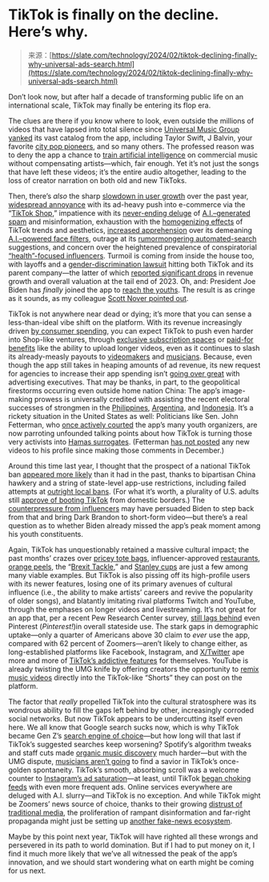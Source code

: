 <!--yml
category: 未分类
date: 2024-05-27 14:34:04
-->

# TikTok is finally on the decline. Here’s why.

> 来源：[https://slate.com/technology/2024/02/tiktok-declining-finally-why-universal-ads-search.html](https://slate.com/technology/2024/02/tiktok-declining-finally-why-universal-ads-search.html)

Don’t look now, but after half a decade of transforming public life on an international scale, TikTok may finally be entering its flop era.

The clues are there if you know where to look, even outside the millions of videos that have lapsed into total silence since [Universal Music Group yanked](https://slate.com/technology/2024/02/tiktok-universal-silent-videos-copyright-promotion.html) its vast catalog from the app, including Taylor Swift, J Balvin, your favorite [city pop pioneers](https://www.thedailybeast.com/the-tiktok-umg-ban-has-ruined-all-your-favorite-videos-and-creators-are-fed-up?ref=scroll), and so many others. The professed reason was to deny the app a chance to [train artificial intelligence](https://thetrichordist.com/2024/02/01/umg-stands-up-to-tiktok/) on commercial music without compensating artists—which, fair enough. Yet it’s not just the songs that have left these videos; it’s the entire audio altogether, leading to the loss of creator narration on both old and new TikToks.

Then, there’s *also* the sharp [slowdown in user growth](https://techcrunch.com/2024/01/19/tiktok-usage-is-starting-to-slow-is-tiktok-shop-to-blame/) over the past year, [widespread annoyance](https://www.businessinsider.com/tiktok-shop-users-complain-its-making-the-app-dystopian-2023-11) with its ad-heavy push into e-commerce via the “[TikTok Shop](https://www.theinformation.com/briefings/tiktok-tests-shopping-features-on-more-videos),” impatience with its [never-ending deluge](https://www.theverge.com/2024/1/18/24043432/tiktok-generative-ai-music-viral-bloom) of [A.I.–generated spam](https://finurah.com/2023/12/07/ai-powered-snoop-dogg-scam-sweeps-tiktok-promising-fake-6400-payouts/) and misinformation, exhaustion with the [homogenizing effects](https://twitter.com/1followernodad/status/1758394057699762442) of TikTok trends and aesthetics, [increased apprehension](https://www.dailydot.com/irl/tiktok-ai-studio-filter-criticism/) over its demeaning [A.I.–powered face filters](https://www.dailydot.com/irl/tiktok-ai-if-i-were-fitness-filter/), outrage at its [rumormongering automated-search](https://www.washingtonpost.com/technology/2024/02/08/tiktok-search-suggestions-inaccurate/) suggestions, and concern over the heightened prevalence of conspiratorial [“health”-focused influencers](https://www.vox.com/health/24073244/health-misinformation-tiktok-barbara-o-neill). Turmoil is coming from inside the house too, with layoffs and a [gender-discrimination lawsuit](https://www.axios.com/2024/02/08/tiktok-lawsuit-alleges-discrimination-retaliation) hitting both TikTok and its parent company—the latter of which [reported significant drops](https://www.wsj.com/business/tiktok-parent-bytedance-turns-operating-profit-sees-revenue-slow-bb270bc8) in revenue growth and overall valuation at the tail end of 2023\. Oh, and: President Joe Biden has *finally* joined the app to [reach the youths](https://slate.com/news-and-politics/2023/10/biden-polling-israel-palestine-gaza-hamas-war-youth.html). The result is as cringe as it sounds, as my colleague [Scott Nover pointed out](https://slate.com/technology/2024/02/dark-brandon-joe-biden-tiktok-youth.html).

TikTok is not anywhere near dead or dying; it’s more that you can sense a less-than-ideal vibe shift on the platform. With its revenue increasingly driven [by consumer spending](https://www.digitalmusicnews.com/2023/12/13/tiktok-crosses-10-billion-in-consumer-spending/), you can expect TikTok to push even harder into Shop-like ventures, through [exclusive subscription spaces](https://techcrunch.com/2024/02/13/tiktok-is-testing-an-exclusive-sub-space-where-live-creators-can-interact-with-subscribers/) or [paid-for benefits](https://www.digitalmusicnews.com/2024/01/25/tiktok-video-length-limit-30-minutes/) like the ability to upload longer videos, even as it continues to slash its already-measly payouts to [videomakers](https://www.theverge.com/2023/11/6/23949290/tiktok-creator-fund-discontinued-monetization-creativity-program) and [musicians](https://twitter.com/helienne/status/1752602192161149201). Because, even though the app still takes in heaping amounts of ad revenue, its new request for agencies to increase their app spending isn’t [going over great](https://www.theinformation.com/articles/tiktok-asks-advertisers-to-spend-50-more-next-year) with advertising executives. That may be thanks, in part, to the geopolitical firestorms occurring even outside home nation China: The app’s image-making prowess is universally credited with assisting the recent electoral successes of strongmen in the [Philippines](https://www.bloomberg.com/opinion/articles/2022-06-28/bongbong-benefited-from-tiktok-in-philippines-election-watch-out-for-midterms), [Argentina](https://english.elpais.com/international/2023-09-27/from-youtube-to-tiktok-the-electoral-weapons-that-javier-milei-has-deployed-in-argentina.html), and [Indonesia](https://www.wsj.com/world/asia/in-indonesia-election-ex-general-is-front-runner-after-makeover-for-tiktok-age-463a3cae). It’s a rickety situation in the United States as well: Politicians like Sen. John Fetterman, who [once actively courted](https://slate.com/news-and-politics/2024/01/presidential-election-2024-politics-donald-trump.html#people-of-memes) the app’s many youth organizers, are now parroting unfounded talking points about how TikTok is turning those very activists into [Hamas surrogates](https://www.the-independent.com/news/world/americas/us-politics/john-fetterman-tiktok-israel-hamas-war-b2467257.html). (Fetterman [has not posted](https://www.tiktok.com/@johnfetterman) any new videos to his profile since making those comments in December.)

Around this time last year, I thought that the prospect of a national TikTok ban [appeared more likely](https://slate.com/technology/2023/03/biden-tiktok-sale-china.html) than it had in the past, thanks to bipartisan China hawkery and a string of state-level app-use restrictions, including failed attempts at [outright local bans](https://slate.com/technology/2023/05/tiktok-ban-montana-greg-gianforte-christian-poole.html). (For what it’s worth, a plurality of U.S. adults still [approve of booting TikTok](https://abcnews.go.com/US/wireStory/americans-divided-tiktok-ban-biden-campaign-joins-app-107285861) from domestic borders.) The [counterpressure from influencers](https://slate.com/technology/2023/03/tiktok-congress-hearings-influencers-dc.html) may have persuaded Biden to step back from that and bring Dark Brandon to short-form video—but there’s a real question as to whether Biden already missed the app’s peak moment among his youth constituents.

Again, TikTok has unquestionably retained a massive cultural impact; the past months’ crazes over [pricey tote bags](https://slate.com/technology/2023/03/tiktok-congress-hearings-influencers-dc.html), influencer-approved [restaurants](https://www.houstonpublicmedia.org/articles/shows/houston-matters/2024/02/13/477319/keith-lee-effect-houston-restaurants-the-puddery-butter-funk-kitchen/), [orange peels](https://slate.com/human-interest/2024/01/orange-peel-theory-what-is-tiktok-meaning.html), the “[Brexit Tackle](https://www.theguardian.com/commentisfree/2024/feb/14/brexit-tackle-politics-children-football),” and [Stanley cups](https://slate.com/human-interest/2024/01/stanley-cup-pink-target-40-ounce-theft-new-year-starbucks.html) are just a few among many viable examples. But TikTok is also pissing off its high-profile users with its newer features, losing one of its primary avenues of cultural influence (i.e., the ability to make artists’ careers and revive the popularity of older songs), and blatantly imitating rival platforms Twitch and YouTube, through the emphases on longer videos and livestreaming. It’s not great for an app that, per a recent Pew Research Center survey, [still lags behind](https://www.pewresearch.org/internet/2024/01/31/americans-social-media-use/) even Pinterest (*Pinterest!*)in overall stateside use. The stark gaps in demographic uptake—only a quarter of Americans above 30 claim to *ever* use the app, compared with 62 percent of Zoomers—aren’t likely to change either, as long-established platforms like Facebook, Instagram, and [X/Twitter](https://slate.com/technology/2024/01/elon-musk-twitter-tiktok-video.html) ape more and more of [TikTok’s addictive features](https://nymag.com/intelligencer/2023/04/why-every-app-now-feels-like-tiktok-but-worse.html) for themselves. YouTube is already twisting the UMG knife by offering creators the opportunity to [remix music videos](https://techcrunch.com/2024/02/15/youtube-now-lets-you-integrate-music-videos-into-your-shorts/?) directly into the TikTok-like “Shorts” they can post on the platform.

The factor that *really* propelled TikTok into the cultural stratosphere was its wondrous ability to fill the gaps left behind by other, increasingly corroded social networks. But now TikTok appears to be undercutting itself even here. We all know that Google search sucks now, which is why TikTok became Gen Z’s [search engine of choice](https://www.businessinsider.com/tiktok-new-google-search-engine-gen-z-taylor-tomlinson-2023-11)—but how long will that last if TikTok’s suggested searches keep worsening? Spotify’s algorithm tweaks and staff cuts made [organic music discovery](https://www.theverge.com/2024/2/13/24071916/every-noise-at-once-spotify-layoffs-music-discovery-resource) much harder—but with the UMG dispute, [musicians aren’t going](https://www.theguardian.com/music/2024/feb/01/musicians-and-users-concerned-as-universal-music-taken-off-tiktok) to find a savior in TikTok’s once-golden spontaneity. TikTok’s smooth, absorbing scroll was a welcome counter to [Instagram’s ad saturation](https://mashable.com/article/instagram-too-many-ads)—at least, until TikTok [began choking feeds](https://www.dailydot.com/news/remove-tiktok-shop-ads-hack/) with even more frequent ads. Online services everywhere are deluged with A.I. slurry—and TikTok is no exception. And while TikTok might be Zoomers’ news source of choice, thanks to their growing [distrust of traditional media](https://www.businessinsider.com/gen-z-gets-news-from-tiktok-influencers-media-industry-2023-12), the proliferation of rampant disinformation and far-right propaganda might just be setting up [another fake-news ecosystem](https://www.wired.com/story/maine-mass-shooting-disinformation/).

Maybe by this point next year, TikTok will have righted all these wrongs and persevered in its path to world domination. But if I had to put money on it, I find it much more likely that we’ve all witnessed the peak of the app’s innovation, and we should start wondering what on earth might be coming for us next.